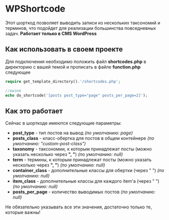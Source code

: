 <h1>WPShortcode</h1>
<p>Этот шорткод позволяет выводить записи из нескольких таксономий и терминов, что подойдет для реализации большинства повседневных задач. <b>Работает только в CMS WordPress</b></p>
<h2>Как использовать в своем проекте</h2>
<p>Для подключения необходимо положить файл <b>shortcodes.php</b> в директорию с вашей темой и прописать в файле <b>function.php</b> следующее</p>

```php 
require get_template_directory().'/shortcodes.php';

//вызов
echo do_shortcode('[posts post_type="page" posts_per_page=2]');
```

<h2>Как это работает</h2>
<p>Сейчас в шорткоде имеются следующие параметры:</p>
<ul>
  <li><b>post_type</b> - тип постов на вывод <i>(по умолчанию: page)</i></li>
  <li><b>posts_class</b> - класс-обертка для постов в общем контейнере <i>(по умолчанию: "custom-post-class")</i></li>
  <li><b>taxonomy</b> - таксономии, к которым принадлежат посты (можно указать несколько через <b>", "</b>) <i>(по умолчанию: null)</i></li>
  <li><b>term</b> - термины, к которым принадлежат посты (можно указать несколько через <b>", "</b>) <i>(по умолчанию: null)</i></li>
  <li><b>container_class</b> - дополнительные классы для обертки (через " ") <i>(по умолчанию: null)</i></li>
  <li><b>item_class</b> - дополнительные классы для каждого item'а (через " ") <i>(по умолчанию: null)</i></li>
  <li><b>posts_per_page</b> - количество выводимых постов <i>(по умолчанию: null)</i></li>
</ul>
<p>Не обязательно указывать все эти значения, достаточно только те, которые важны!</p>
